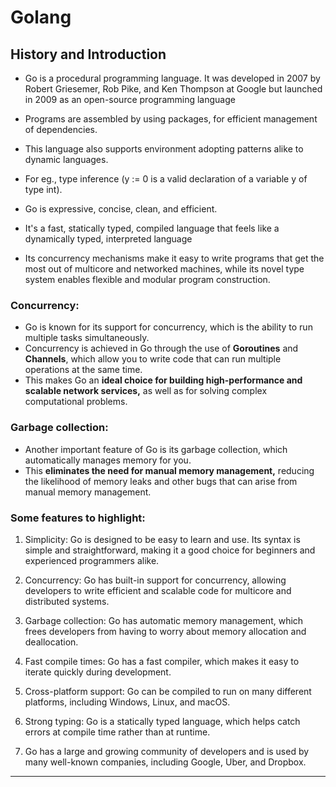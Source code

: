# Golang

## History and Introduction

* Go is a procedural programming language. It was developed in 2007 by Robert Griesemer, Rob Pike, and Ken Thompson at Google but launched in 2009 as an open-source programming language

* Programs are assembled by using packages, for efficient management of dependencies. 
* This language also supports environment adopting patterns alike to dynamic languages. 
* For eg., type inference (y := 0 is a valid declaration of a variable y of type int).

* Go is expressive, concise, clean, and efficient. 

* It's a fast, statically typed, compiled language that feels like a dynamically typed, interpreted language

* Its concurrency mechanisms make it easy to write programs that get the most out of multicore and networked machines, while its novel type system enables flexible and modular program construction.

### Concurrency:
* Go is known for its support for concurrency, which is the ability to run multiple tasks simultaneously. 
* Concurrency is achieved in Go through the use of __Goroutines__ and __Channels__, which allow you to write code that can run multiple operations at the same time. 
* This makes Go an __ideal choice for building high-performance and scalable network services,__ as well as for solving complex computational problems.

### Garbage collection:
* Another important feature of Go is its garbage collection, which automatically manages memory for you. 
* This __eliminates the need for manual memory management,__ reducing the likelihood of memory leaks and other bugs that can arise from manual memory management.

### Some features to highlight:

1. Simplicity: Go is designed to be easy to learn and use. Its syntax is simple and straightforward, making it a good choice for beginners and experienced programmers alike.

2. Concurrency: Go has built-in support for concurrency, allowing developers to write efficient and scalable code for multicore and distributed systems.


3. Garbage collection: Go has automatic memory management, which frees developers from having to worry about memory allocation and deallocation.

4. Fast compile times: Go has a fast compiler, which makes it easy to iterate quickly during development.

5. Cross-platform support: Go can be compiled to run on many different platforms, including Windows, Linux, and macOS.

6. Strong typing: Go is a statically typed language, which helps catch errors at compile time rather than at runtime.

7. Go has a large and growing community of developers and is used by many well-known companies, including Google, Uber, and Dropbox.

<hr>
